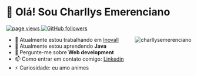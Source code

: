 # 👋 Olá! Sou Charllys Emerenciano


<p align="left">
  <a href="https://github.com/charllysemerenciano/charllysemerenciano">
    <img src="https://komarev.com/ghpvc/?username=charllysemerenciano" alt="page views" />
  </a>
  <a href="https://github.com/charllysemerenciano?tab=followers">
    <img alt="GitHub followers" src="https://img.shields.io/github/followers/charllysemerenciano?color=green&logo=github">
  </a>
</p>

<a href="#title">
<img align="right" src="https://github-readme-stats.vercel.app/api?username=charllysemerenciano&show_icons=true&locale=en" alt="charllysemerenciano" />
</a>


- 🔭 Atualmente estou trabalhando em <a target="_blank" href="https://inovall.com.br">Inovall</a>
- 🌱 Atualmente estou aprendendo <strong>Java</strong>
- 💬 Pergunte-me sobre <strong>Web development</strong>
- 📫 Como entrar em contato comigo: <a target="_blank"  href="https://www.linkedin.com/in/charllysemerenciano/">Linkedin</a>
- ⚡ Curiosidade: eu amo animes


